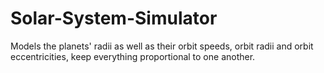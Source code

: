 # Solar-System-Simulator
Models the planets' radii as well as their orbit speeds, orbit radii and orbit eccentricities, keep everything proportional to one another.
